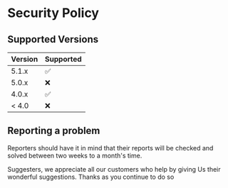 # Security Policy

## Supported Versions

| Version | Supported          |
| ------- | ------------------ |
| 5.1.x   | :white_check_mark: |
| 5.0.x   | :x:                |
| 4.0.x   | :white_check_mark: |
| < 4.0   | :x:                |

## Reporting a problem
Reporters should have it in mind that their reports
will be checked and solved between two weeks to a month's time.

Suggesters, we appreciate all our customers who help by giving
Us their wonderful suggestions.
Thanks as you continue to do so
